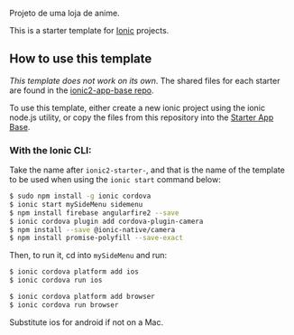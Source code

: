 Projeto de uma loja de anime.

This is a starter template for [Ionic](http://ionicframework.com/docs/) projects.

## How to use this template

*This template does not work on its own*. The shared files for each starter are found in the [ionic2-app-base repo](https://github.com/ionic-team/ionic2-app-base).

To use this template, either create a new ionic project using the ionic node.js utility, or copy the files from this repository into the [Starter App Base](https://github.com/ionic-team/ionic2-app-base).

### With the Ionic CLI:

Take the name after `ionic2-starter-`, and that is the name of the template to be used when using the `ionic start` command below:

```bash
$ sudo npm install -g ionic cordova
$ ionic start mySideMenu sidemenu
$ npm install firebase angularfire2 --save
$ ionic cordova plugin add cordova-plugin-camera
$ npm install --save @ionic-native/camera
$ npm install promise-polyfill --save-exact
```

Then, to run it, cd into `mySideMenu` and run:

```bash
$ ionic cordova platform add ios
$ ionic cordova run ios

$ ionic cordova platform add browser
$ ionic cordova run browser
```

Substitute ios for android if not on a Mac.

